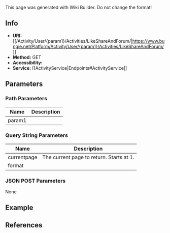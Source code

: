 <span class="wiki-builder">This page was generated with Wiki Builder. Do not change the format!</span>

## Info

* **URI:** [[/Activity/User/{param1}/Activities/LikeShareAndForum/|https://www.bungie.net/Platform/Activity/User/{param1}/Activities/LikeShareAndForum/]]
* **Method:** GET
* **Accessibility:** 
* **Service:** [[ActivityService|Endpoints#ActivityService]]

## Parameters
### Path Parameters
Name | Description
---- | -----------
param1 | 

### Query String Parameters
Name | Description
---- | -----------
currentpage | The current page to return. Starts at 1.
format | 

### JSON POST Parameters
None

## Example


## References
